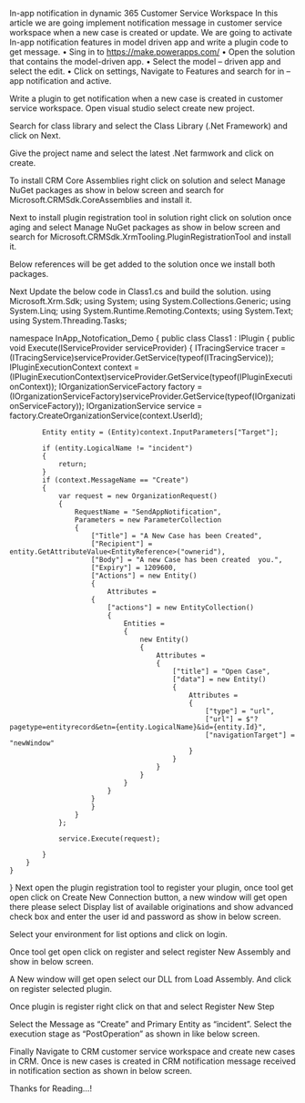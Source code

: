 In-app notification in dynamic 365 Customer Service Workspace
In this article we are going implement notification message in customer service workspace when a new case is created or update.
We are going to activate In-app notification features in model driven app and write a plugin code to get message.
•	Sing in to https://make.powerapps.com/
•	Open the solution that contains the model-driven app.
•	Select the model – driven app and select the edit.
•	Click on settings, Navigate to Features and search for in – app notification and active.
 

 

Write a plugin to get notification when a new case is created in customer service workspace.
Open visual studio select create new project.
 

Search for class library and select the Class Library (.Net Framework) and click on Next.
 
Give the project name and select the latest .Net farmwork and click on create.
 
To install CRM Core Assemblies right click on solution and select Manage NuGet packages as show in below screen and search for Microsoft.CRMSdk.CoreAssemblies and install it.
 

 

Next to install plugin registration tool in solution right click on solution once aging and select Manage NuGet packages as show in below screen and search for Microsoft.CRMSdk.XrmTooling.PluginRegistrationTool and install it.
 
Below references will be get added to the solution once we install both packages.

 

Next Update the below code in Class1.cs and build the solution.
using Microsoft.Xrm.Sdk;
using System;
using System.Collections.Generic;
using System.Linq;
using System.Runtime.Remoting.Contexts;
using System.Text;
using System.Threading.Tasks;

namespace InApp_Notofication_Demo
{
    public class Class1 : IPlugin
    {
        public void Execute(IServiceProvider serviceProvider)
        {
            ITracingService tracer = (ITracingService)serviceProvider.GetService(typeof(ITracingService));
            IPluginExecutionContext context = (IPluginExecutionContext)serviceProvider.GetService(typeof(IPluginExecutionContext));
            IOrganizationServiceFactory factory = (IOrganizationServiceFactory)serviceProvider.GetService(typeof(IOrganizationServiceFactory));
            IOrganizationService service = factory.CreateOrganizationService(context.UserId);

            Entity entity = (Entity)context.InputParameters["Target"];

            if (entity.LogicalName != "incident")
            {
                return;
            }
            if (context.MessageName == "Create")
            {
                var request = new OrganizationRequest()
                {
                    RequestName = "SendAppNotification",
                    Parameters = new ParameterCollection
                    {
                        ["Title"] = "A New Case has been Created",
                        ["Recipient"] = entity.GetAttributeValue<EntityReference>("ownerid"),
                        ["Body"] = "A new Case has been created  you.",
                        ["Expiry"] = 1209600,
                        ["Actions"] = new Entity()
                        {
                            Attributes =
                        {
                            ["actions"] = new EntityCollection()
                            {
                                Entities =
                                {
                                    new Entity()
                                    {
                                        Attributes =
                                        {
                                            ["title"] = "Open Case",
                                            ["data"] = new Entity()
                                            {
                                                Attributes =
                                                {
                                                    ["type"] = "url",
                                                    ["url"] = $"?pagetype=entityrecord&etn={entity.LogicalName}&id={entity.Id}",
                                                    ["navigationTarget"] = "newWindow"
                                                }
                                            }
                                        }
                                    }
                                }
                            }
                        }
                        }
                    }
                };

                service.Execute(request);

            }
        }
    }
}
Next open the plugin registration tool to register your plugin, once tool get open click on Create New Connection button, a new window will get open there please select Display list of available originations and show advanced check box and enter the user id and password as show in below screen.
 
Select your environment for list options and click on login.

 


Once tool get open click on register and select register New Assembly and show in below screen. 
 
A New window will get open select our DLL from Load Assembly. And click on register selected plugin. 
 

Once plugin is register right click on that and select Register New Step
 

Select the Message as “Create” and Primary Entity as “incident”.
Select the execution stage as “PostOperation” as shown in like below screen. 
 
 

Finally Navigate to CRM customer service workspace and create new cases in CRM.
Once is new cases is created in CRM notification message received in notification section as shown in below screen.
 

 
 

Thanks for Reading…!
